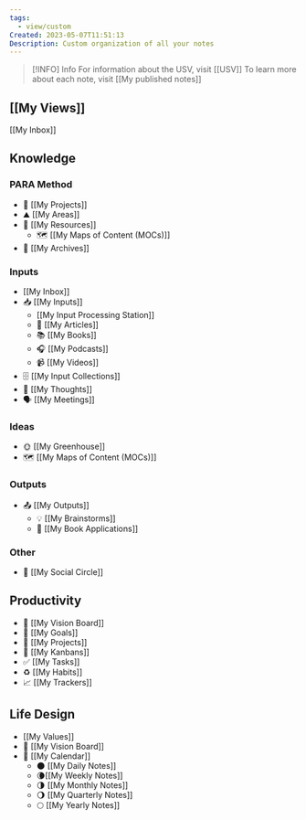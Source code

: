 ```yaml
---
tags:
  - view/custom
Created: 2023-05-07T11:51:13
Description: Custom organization of all your notes
---
```


> [!INFO] Info
> For information about the USV, visit [[USV]]
> To learn more about each note, visit [[My published notes]]

## [[My Views]]

[[My Inbox]]
## Knowledge
### PARA Method
- 🚧 [[My Projects]]
- ⛰ [[My Areas]]
- 📝 [[My Resources]]
	- 🗺️ [[My Maps of Content (MOCs)]]
- 📁 [[My Archives]]
### Inputs
- [[My Inbox]]
- 📥 [[My Inputs]]
	- [[My Input Processing Station]]
	- 📰 [[My Articles]]
	- 📚 [[My Books]]
	- 🎧 [[My Podcasts]]
	- 📹 [[My Videos]]
- 🗄️ [[My Input Collections]]
- 💭 [[My Thoughts]]
- 🗣 [[My Meetings]]
### Ideas
- 🌞 [[My Greenhouse]]
- 🗺️ [[My Maps of Content (MOCs)]]
### Outputs
- 📤 [[My Outputs]]
	- 💡 [[My Brainstorms]]
	- 📖  [[My Book Applications]]
### Other
- 👤 [[My Social Circle]]
## Productivity
- 🌟 [[My Vision Board]]
- 🎯 [[My Goals]]
- 🚧 [[My Projects]]
- 📌 [[My Kanbans]]
- ✅ [[My Tasks]]
- ♻️ [[My Habits]]
- 📈 [[My Trackers]]
## Life Design
- [[My Values]]
- 🌟 [[My Vision Board]]
- 📅 [[My Calendar]]
	- 🌑 [[My Daily Notes]]
	- 🌘[[My Weekly Notes]]
	- 🌗 [[My Monthly Notes]]
	- 🌖 [[My Quarterly Notes]]
	- 🌕 [[My Yearly Notes]]